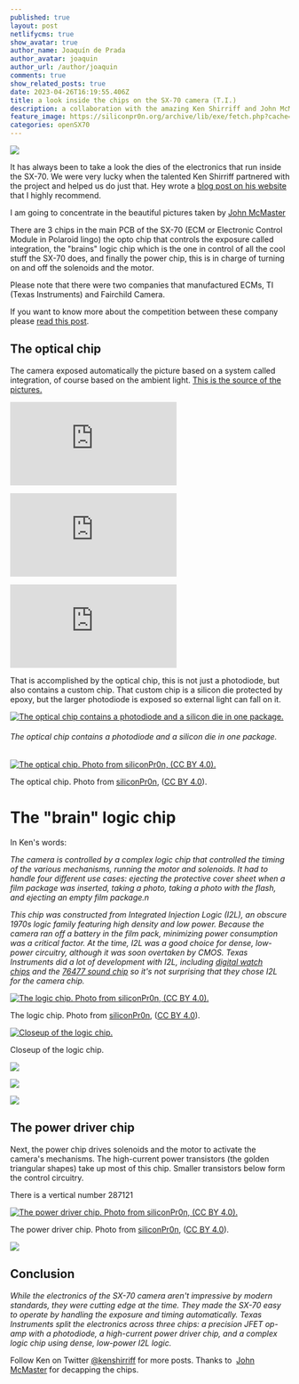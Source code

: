 ```yaml
---
published: true
layout: post
netlifycms: true
show_avatar: true
author_name: Joaquín de Prada
author_avatar: joaquin
author_url: /author/joaquin
comments: true
show_related_posts: true
date: 2023-04-26T16:19:55.406Z
title: a look inside the chips on the SX-70 camera (T.I.)
description: a collaboration with the amazing Ken Shirriff and John McMaster
feature_image: https://siliconpr0n.org/archive/lib/exe/fetch.php?cache=&media=mcmaster:polaroid:sx-70-chip2:logo_mit20x.jpg
categories: openSX70
---
```



![](/img/2023/chips-graphic.jpg)

 I﻿t has always been to take a look the dies of the electronics that run inside the SX-70. We were very lucky when the talented Ken Shirriff partnered with the project and helped us do just that. Hey wrote a [blog post on his website](https://www.righto.com/2022/02/a-look-inside-chips-that-powered.html) that I highly recommend.

I am going to concentrate in the beautiful pictures taken by [John McMaster](https://siliconpr0n.org/archive/doku.php?id=tag:vendor_polaroid&do=backlink)

T﻿here are 3 chips in the main PCB of the SX-70 (ECM or Electronic Control Module in Polaroid lingo) the opto chip that controls the exposure called integration, the "brains" logic chip which is the one in control of all the cool stuff the SX-70 does, and finally the power chip, this is in charge of turning on and off the solenoids and the motor.

P﻿lease note that there were two companies that manufactured ECMs, TI (Texas Instruments) and Fairchild Camera.

I﻿f you want to know more about the competition between these company please [read this post](https://opensx70.com/posts/2021/04/battle).

## The optical chip

The camera exposed automatically the picture based on a system called integration, of course based on the ambient light. [This is the source of the pictures.](https://siliconpr0n.org/archive/doku.php?id=mcmaster:polaroid:sx-70-opto)

![](https://siliconpr0n.org/archive/lib/exe/fetch.php?cache=&media=mcmaster:polaroid:sx-70-opto:pcb.jpg)

![](https://siliconpr0n.org/archive/lib/exe/fetch.php?cache=&media=mcmaster:polaroid:sx-70-opto:pack_top.jpg "the package")

![the package](https://siliconpr0n.org/archive/lib/exe/fetch.php?cache=&media=mcmaster:polaroid:sx-70-opto:pack_btm.jpg "the package")

That is accomplished by the optical chip, this is not just a photodiode, but also contains a custom chip. That custom chip is a silicon die protected by epoxy, but the larger photodiode is exposed so external light can fall on it.

[![The optical chip contains a photodiode and a silicon die in one package.](https://static.righto.com/images/sx70/photo-unit-w300.jpg "The optical chip contains a photodiode and a silicon die in one package.")](https://static.righto.com/images/sx70/photo-unit.jpg)

###### The optical chip contains a photodiode and a silicon die in one package.

[![The optical chip. Photo from siliconPr0n, (CC BY 4.0).](https://static.righto.com/images/sx70/sx-70-opto-w500.jpg "The optical chip. Photo from siliconPr0n, (CC BY 4.0).")](https://static.righto.com/images/sx70/sx-70-opto.jpg)

The optical chip. Photo from [siliconPr0n](https://siliconpr0n.org/archive/doku.php?id=mcmaster:polaroid:sx-70-opto), ([CC BY 4.0](https://creativecommons.org/licenses/by/4.0/deed.en)).

# The  "brain" logic chip

I﻿n Ken's words:

*The camera is controlled by a complex logic chip that controlled the timing of the various mechanisms, running the motor and solenoids. It had to handle four different use cases: ejecting the protective cover sheet when a film package was inserted, taking a photo, taking a photo with the flash, and ejecting an empty film package.n*

*This chip was constructed from Integrated Injection Logic (I2L), an obscure 1970s logic family featuring high density and low power. Because the camera ran off a battery in the film pack, minimizing power consumption was a critical factor. At the time, I2L was a good choice for dense, low-power circuitry, although it was soon overtaken by CMOS. Texas Instruments did a lot of development with I2L, including [digital watch chips](https://twitter.com/kenshirriff/status/1400579453839810564) and the [76477 sound chip](https://www.righto.com/2018/05/inside-76477-space-invaders-sound.html) so it's not surprising that they chose I2L for the camera chip.*

[![The logic chip. Photo from siliconPr0n, (CC BY 4.0).](https://static.righto.com/images/sx70/logic-chip2-w600.jpg "The logic chip. Photo from siliconPr0n, (CC BY 4.0).")](https://siliconpr0n.org/map/polaroid/sx-70-711a/mz_mit20x2/)

The logic chip. Photo from [siliconPr0n](https://siliconpr0n.org/archive/doku.php?id=mcmaster:polaroid:sx-70-711a), ([CC BY 4.0](https://creativecommons.org/licenses/by/4.0/deed.en)).

[![Closeup of the logic chip.](https://static.righto.com/images/sx70/i2l-closeup-w500.jpg "Closeup of the logic chip.")](https://static.righto.com/images/sx70/i2l-closeup.jpg)

Closeup of the logic chip.

![](/img/2023/pack_btm.jpg)

![](/img/2023/logo_mit20x.jpg)

![](/img/2023/pack_top.jpg)

## The power driver chip

Next, the power chip drives solenoids and the motor to activate the camera's mechanisms. The high-current power transistors (the golden triangular shapes) take up most of this chip. Smaller transistors below form the control circuitry.

T﻿here is a vertical number 287121

[![The power driver chip. Photo from siliconPr0n, (CC BY 4.0).](https://static.righto.com/images/sx70/driver-chip-w500.jpg "The power driver chip. Photo from siliconPr0n, (CC BY 4.0).")](https://static.righto.com/images/sx70/driver-chip.jpg)

The power driver chip. Photo from [siliconPr0n](https://siliconpr0n.org/archive/doku.php?id=mcmaster:polaroid:sx-70-287121), ([CC BY 4.0](https://creativecommons.org/licenses/by/4.0/deed.en)).

![](/img/2023/pack_btm.jpg)

## Conclusion

*While the electronics of the SX-70 camera aren't impressive by modern standards, they were cutting edge at the time. They made the SX-70 easy to operate by handling the exposure and timing automatically. Texas Instruments split the electronics across three chips: a precision JFET op-amp with a photodiode, a high-current power driver chip, and a complex logic chip using dense, low-power I2L logic.*

Follow Ken on Twitter [@kenshirriff](https://twitter.com/kenshirriff) for more posts. Thanks to  [John McMaster](https://siliconpr0n.org/) for decapping the chips.